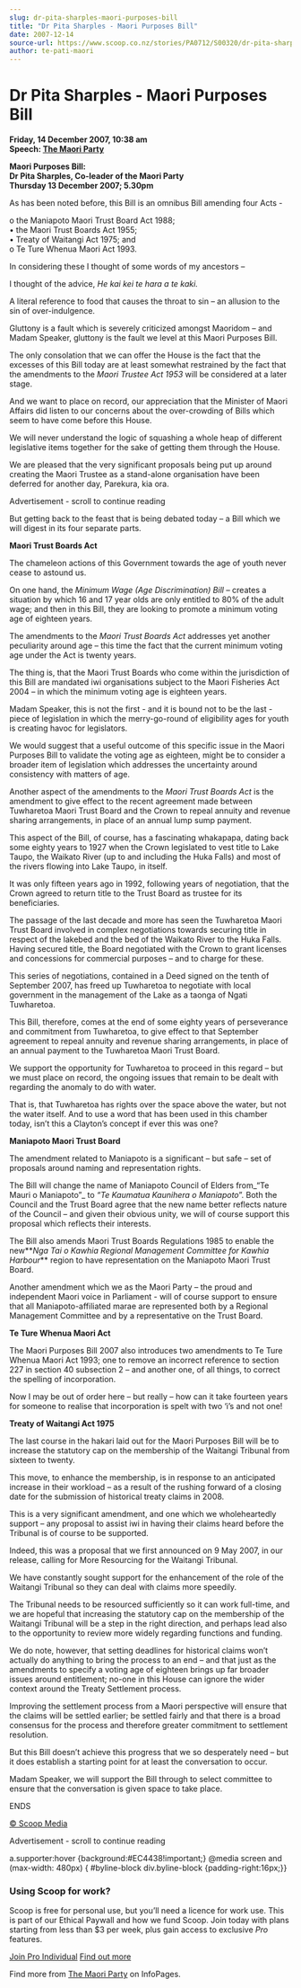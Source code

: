 ```yaml
---
slug: dr-pita-sharples-maori-purposes-bill
title: "Dr Pita Sharples - Maori Purposes Bill"
date: 2007-12-14
source-url: https://www.scoop.co.nz/stories/PA0712/S00320/dr-pita-sharples-maori-purposes-bill.htm
author: te-pati-maori
---
```

Dr Pita Sharples - Maori Purposes Bill
======================================

**Friday, 14 December 2007, 10:38 am**  
**Speech: [The Maori Party](https://info.scoop.co.nz/The_Maori_Party)**

**Maori Purposes Bill:**  
**Dr Pita Sharples, Co-leader of the Maori Party**  
**Thursday 13 December 2007; 5.30pm**

As has been noted before, this Bill is an omnibus Bill amending four Acts -

  
o the Maniapoto Maori Trust Board Act 1988;  
• the Maori Trust Boards Act 1955;  
• Treaty of Waitangi Act 1975; and  
o Te Ture Whenua Maori Act 1993.

In considering these I thought of some words of my ancestors –

I thought of the advice, _He kai kei te hara a te kaki._

A literal reference to food that causes the throat to sin – an allusion to the sin of over-indulgence.

Gluttony is a fault which is severely criticized amongst Maoridom – and Madam Speaker, gluttony is the fault we level at this Maori Purposes Bill.

The only consolation that we can offer the House is the fact that the excesses of this Bill today are at least somewhat restrained by the fact that the amendments to the _Maori Trustee Act 1953_ will be considered at a later stage.

And we want to place on record, our appreciation that the Minister of Maori Affairs did listen to our concerns about the over-crowding of Bills which seem to have come before this House.

We will never understand the logic of squashing a whole heap of different legislative items together for the sake of getting them through the House.

We are pleased that the very significant proposals being put up around creating the Maori Trustee as a stand-alone organisation have been deferred for another day, Parekura, kia ora.

Advertisement - scroll to continue reading





But getting back to the feast that is being debated today – a Bill which we will digest in its four separate parts.

**Maori Trust Boards Act**

The chameleon actions of this Government towards the age of youth never cease to astound us.

On one hand, the _Minimum Wage (Age Discrimination) Bill_ – creates a situation by which 16 and 17 year olds are only entitled to 80% of the adult wage; and then in this Bill, they are looking to promote a minimum voting age of eighteen years.

The amendments to the _Maori Trust Boards Act_ addresses yet another peculiarity around age – this time the fact that the current minimum voting age under the Act is twenty years.

The thing is, that the Maori Trust Boards who come within the jurisdiction of this Bill are mandated iwi organisations subject to the Maori Fisheries Act 2004 – in which the minimum voting age is eighteen years.

Madam Speaker, this is not the first - and it is bound not to be the last - piece of legislation in which the merry-go-round of eligibility ages for youth is creating havoc for legislators.

We would suggest that a useful outcome of this specific issue in the Maori Purposes Bill to validate the voting age as eighteen, might be to consider a broader item of legislation which addresses the uncertainty around consistency with matters of age.

Another aspect of the amendments to the _Maori Trust Boards Act_ is the amendment to give effect to the recent agreement made between Tuwharetoa Maori Trust Board and the Crown to repeal annuity and revenue sharing arrangements, in place of an annual lump sump payment.

This aspect of the Bill, of course, has a fascinating whakapapa, dating back some eighty years to 1927 when the Crown legislated to vest title to Lake Taupo, the Waikato River (up to and including the Huka Falls) and most of the rivers flowing into Lake Taupo, in itself.

It was only fifteen years ago in 1992, following years of negotiation, that the Crown agreed to return title to the Trust Board as trustee for its beneficiaries.

The passage of the last decade and more has seen the Tuwharetoa Maori Trust Board involved in complex negotiations towards securing title in respect of the lakebed and the bed of the Waikato River to the Huka Falls. Having secured title, the Board negotiated with the Crown to grant licenses and concessions for commercial purposes – and to charge for these.

This series of negotiations, contained in a Deed signed on the tenth of September 2007, has freed up Tuwharetoa to negotiate with local government in the management of the Lake as a taonga of Ngati Tuwharetoa.

This Bill, therefore, comes at the end of some eighty years of perseverance and commitment from Tuwharetoa, to give effect to that September agreement to repeal annuity and revenue sharing arrangements, in place of an annual payment to the Tuwharetoa Maori Trust Board.

We support the opportunity for Tuwharetoa to proceed in this regard – but we must place on record, the ongoing issues that remain to be dealt with regarding the anomaly to do with water.

That is, that Tuwharetoa has rights over the space above the water, but not the water itself. And to use a word that has been used in this chamber today, isn’t this a Clayton’s concept if ever this was one?

**Maniapoto Maori Trust Board**

The amendment related to Maniapoto is a significant – but safe – set of proposals around naming and representation rights.

The Bill will change the name of Maniapoto Council of Elders from_“Te Mauri o Maniapoto”_ to _“Te Kaumatua Kaunihera o Maniapoto_”. Both the Council and the Trust Board agree that the new name better reflects nature of the Council – and given their obvious unity, we will of course support this proposal which reflects their interests.

The Bill also amends Maori Trust Boards Regulations 1985 to enable the new**_Nga Tai o Kawhia Regional Management Committee for Kawhia Harbour_** region to have representation on the Maniapoto Maori Trust Board.

Another amendment which we as the Maori Party – the proud and independent Maori voice in Parliament - will of course support to ensure that all Maniapoto-affiliated marae are represented both by a Regional Management Committee and by a representative on the Trust Board.

**Te Ture Whenua Maori Act**

The Maori Purposes Bill 2007 also introduces two amendments to Te Ture Whenua Maori Act 1993; one to remove an incorrect reference to section 227 in section 40 subsection 2 – and another one, of all things, to correct the spelling of incorporation.

Now I may be out of order here – but really – how can it take fourteen years for someone to realise that incorporation is spelt with two ‘i’s and not one!

**Treaty of Waitangi Act 1975**

The last course in the hakari laid out for the Maori Purposes Bill will be to increase the statutory cap on the membership of the Waitangi Tribunal from sixteen to twenty.

This move, to enhance the membership, is in response to an anticipated increase in their workload – as a result of the rushing forward of a closing date for the submission of historical treaty claims in 2008.

This is a very significant amendment, and one which we wholeheartedly support – any proposal to assist iwi in having their claims heard before the Tribunal is of course to be supported.

Indeed, this was a proposal that we first announced on 9 May 2007, in our release, calling for More Resourcing for the Waitangi Tribunal.

We have constantly sought support for the enhancement of the role of the Waitangi Tribunal so they can deal with claims more speedily.

The Tribunal needs to be resourced sufficiently so it can work full-time, and we are hopeful that increasing the statutory cap on the membership of the Waitangi Tribunal will be a step in the right direction, and perhaps lead also to the opportunity to review more widely regarding functions and funding.

We do note, however, that setting deadlines for historical claims won’t actually do anything to bring the process to an end – and that just as the amendments to specify a voting age of eighteen brings up far broader issues around entitlement; no-one in this House can ignore the wider context around the Treaty Settlement process.

Improving the settlement process from a Maori perspective will ensure that the claims will be settled earlier; be settled fairly and that there is a broad consensus for the process and therefore greater commitment to settlement resolution.

But this Bill doesn’t achieve this progress that we so desperately need – but it does establish a starting point for at least the conversation to occur.

Madam Speaker, we will support the Bill through to select committee to ensure that the conversation is given space to take place.

ENDS

[© Scoop Media](http://www.scoop.co.nz/about/terms.html)  

Advertisement - scroll to continue reading



a.supporter:hover {background:#EC4438!important;} @media screen and (max-width: 480px) { #byline-block div.byline-block {padding-right:16px;}}

### Using Scoop for work?

Scoop is free for personal use, but you’ll need a licence for work use. This is part of our Ethical Paywall and how we fund Scoop. Join today with plans starting from less than $3 per week, plus gain access to exclusive _Pro_ features.  
  
[Join Pro Individual](https://pro.scoop.co.nz/Individual/?from=ProIn24) [Find out more](https://pro.scoop.co.nz/using-scoop-for-work/?from=ProIn24)

Find more from [The Maori Party](https://info.scoop.co.nz/The_Maori_Party) on InfoPages.